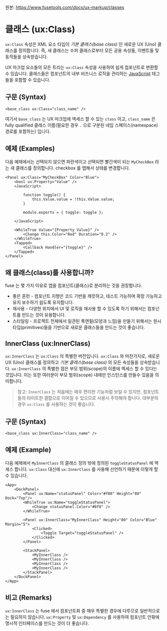 원본: https://www.fusetools.com/docs/ux-markup/classes

# 클래스 (ux:Class) #

`ux:Class` 속성은 XML 요소 타입이 *기본 클래스(base class)* 인 새로운 UX (Uno) 클래스를 정의합니다. 즉, 새 클래스는 수퍼 클래스로부터 모든 공용 속성들, 이벤트들 및 동작들을 상속받습니다.

UX 마크업 요소들의 모든 트리는 `ux:Class` 속성을 사용하여 쉽게 컴포넌트로 변환할 수 있습니다. 클래스들은 컴포넌트의 내부 비즈니스 로직을 관리하는 [JavaScript](https://www.fusetools.com/docs/fuse/reactive/javascript) 태그들을 포함할 수 있습니다.

## 구문 (Syntax) ##

```
<base_class ux:Class="class_name" />
```

여기서 `base_class` 는 UX 마크업에 액세스 할 수 있는 `class` 이고, `class_name` 은 fully qualified 클래스 이름(필요한 경우 `.` 으로 구분된 네임 스페이스(namespace) 경로를 포함하는) 입니다.

## 예제 (Examples) ##

다음 예제에서는 선택되지 않으면 파란색이고 선택되면 빨간색이 되는 `MyCheckBox` 라는 새 클래스를 정의합니다. checkbox 를 탭해서 상태를 변경합니다.

```
<Panel ux:Class="MyCheckBox" Color="Blue">
    <bool ux:Property="Value" />
    <JavaScript>

        function toggle() {
            this.Value.value = !this.Value.value;
        }

        module.exports = { toggle: toggle };

    </JavaScript>

    <WhileTrue Value="{Property Value}" />
        <Change this.Color="Red" Duration="0.2" />
    </WhileTrue>
    <Tapped>
        <Callback Handler="{toggle}" />
    </Tapped>
</Panel>
```

## 왜 클래스(class)를 사용합니까? ##

fuse 는 몇 가지 이유로 앱을 컴포넌트(클래스)로 분리하는 것을 권장합니다.

- 좋은 훈련 - 컴포넌트 지향은 코드 기반을 깨끗하고, 테스트 가능하며 확장 가능하고 유지 보수하기 쉽도록 유지합니다.
- 재사용 - 다양한 위치에서 UI 및 로직을 재사용 할 수 있도록 하기 위해서는 컴포넌트를 만드는 것이 유용합니다.
- 스타일링 - 프로젝트 전체에서 일관된 룩앤필(모양과 느낌)을 만들기 위해서는 원시타입(primitives)들을 기반으로 새로운 클래스들을 만드는 것이 좋습니다.

## InnerClass (ux:InnerClass) ##

`ux:InnerClass` 는 `ux:Class` 의 특별한 버전입니다. `ux:Class` 와 마찬가지로, 새로운 UX (Uno) 클래스를 정의하고 *기본 클래스(base class)* 의 모든 속성들을 상속받습니다. `ux:InnerClass` 의 특별한 점은 부모 범위(scope)의 이름에 액세스 할 수 있다는 것입니다. 이는 또한 여러분이 부모 범위(scope) 내에만 인스턴스를 만들수 있음을 의미합니다.

> 참고: `InnerClass` 는 처음에는 매우 편리한 기능처럼 보일 수 있지만, 컴포넌트들의 타이트한 결합으로 이어질 수 있으므로 사용시 주의해야 합니다. 대부분의 경우 `ux:Class` 를 사용하는 것이 좋습니다.

## 구문 (Syntax) ##

```
<base_class ux:InnerClass="class_name" />
```

## 예제 (Example) ##

다음 예제에서 `MyInnerClass` 의 클래스 정의 밖에 정의된 `toggleStatusPanel` 에 액세스 합니다. `ux:Class` 대신에 `ux:InnerClass` 를 사용해 선언하기 때문에 이렇게 할 수 있습니다.

```
<App>
    <DockPanel>
        <Panel ux:Name="statusPanel" Color="#f00" Height="80" Dock="Top"/>
        <WhileTrue ux:Name="toggleStatusPanel">
            <Change statusPanel.Color="#0f0" />
        </WhileTrue>

        <Panel ux:InnerClass="MyInnerClass" Height="80" Color="Blue" Margin="5">
            <Clicked>
                <Toggle Target="toggleStatusPanel" />
            </Clicked>
        </Panel>

        <StackPanel>
            <MyInnerClass />
            <MyInnerClass />
            <MyInnerClass />
            <MyInnerClass />
        </StackPanel>
    </DockPanel>
</App>
```

## 비고 (Remarks) ##

`ux:InnerClass` 는 fuse 에서 컴포넌트화 중 매우 특별한 경우에 다루므로 일반적으로는 필요하지 않습니다. `ux:Property` 및 `ux:Dependency` 를 사용하여 컴포넌트 안팎에 명시적 인터페이스를 만드는 것이 더 좋습니다.
